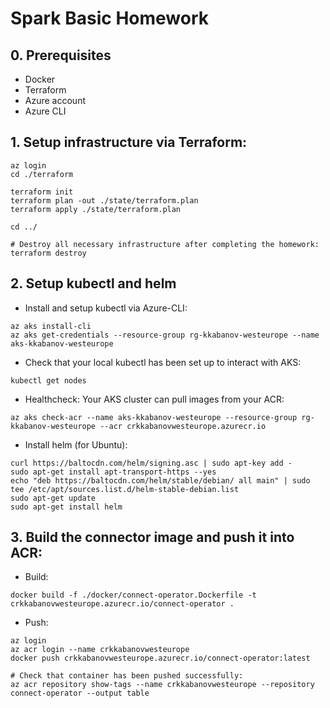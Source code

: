 # Spark Basic Homework

## 0. Prerequisites
- Docker
- Terraform
- Azure account
- Azure CLI

## 1. Setup infrastructure via Terraform:
```
az login
cd ./terraform

terraform init
terraform plan -out ./state/terraform.plan
terraform apply ./state/terraform.plan

cd ../

# Destroy all necessary infrastructure after completing the homework:
terraform destroy
```

## 2. Setup kubectl and helm
* Install and setup kubectl via Azure-CLI:
```
az aks install-cli
az aks get-credentials --resource-group rg-kkabanov-westeurope --name aks-kkabanov-westeurope
```
* Check that your local kubectl has been set up to interact with AKS:
```
kubectl get nodes
```
* Healthcheck: Your AKS cluster can pull images from your ACR:
```
az aks check-acr --name aks-kkabanov-westeurope --resource-group rg-kkabanov-westeurope --acr crkkabanovwesteurope.azurecr.io
```
* Install helm (for Ubuntu):
```
curl https://baltocdn.com/helm/signing.asc | sudo apt-key add -
sudo apt-get install apt-transport-https --yes
echo "deb https://baltocdn.com/helm/stable/debian/ all main" | sudo tee /etc/apt/sources.list.d/helm-stable-debian.list
sudo apt-get update
sudo apt-get install helm
```

## 3. Build the connector image and push it into ACR:
* Build:
```
docker build -f ./docker/connect-operator.Dockerfile -t crkkabanovwesteurope.azurecr.io/connect-operator .
```
* Push:
```
az login
az acr login --name crkkabanovwesteurope
docker push crkkabanovwesteurope.azurecr.io/connect-operator:latest

# Check that container has been pushed successfully:
az acr repository show-tags --name crkkabanovwesteurope --repository connect-operator --output table
```
